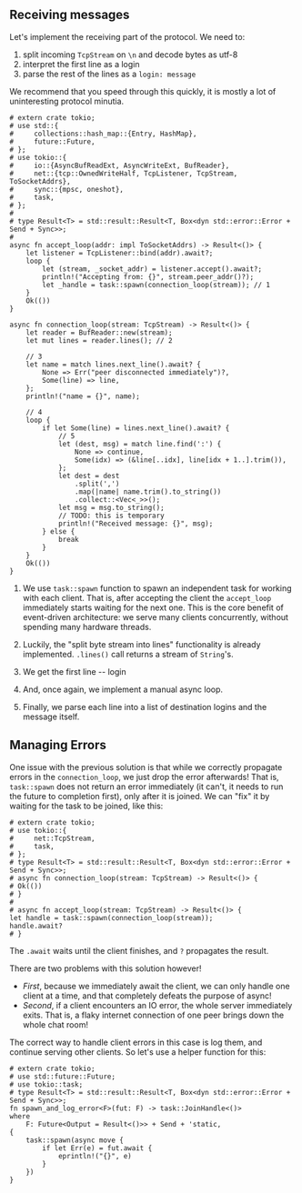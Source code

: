 ## Receiving messages

Let's implement the receiving part of the protocol.
We need to:

1. split incoming `TcpStream` on `\n` and decode bytes as utf-8
2. interpret the first line as a login
3. parse the rest of the lines as a  `login: message`

We recommend that you speed through this quickly, it is mostly a lot of uninteresting protocol minutia.

```rust,ignore
# extern crate tokio;
# use std::{
#     collections::hash_map::{Entry, HashMap},
#     future::Future,
# };
# use tokio::{
#     io::{AsyncBufReadExt, AsyncWriteExt, BufReader},
#     net::{tcp::OwnedWriteHalf, TcpListener, TcpStream, ToSocketAddrs},
#     sync::{mpsc, oneshot},
#     task,
# };
#
# type Result<T> = std::result::Result<T, Box<dyn std::error::Error + Send + Sync>>;
#
async fn accept_loop(addr: impl ToSocketAddrs) -> Result<()> {
    let listener = TcpListener::bind(addr).await?;
    loop {
        let (stream, _socket_addr) = listener.accept().await?;
        println!("Accepting from: {}", stream.peer_addr()?);
        let _handle = task::spawn(connection_loop(stream)); // 1
    }
    Ok(())
}

async fn connection_loop(stream: TcpStream) -> Result<()> {
    let reader = BufReader::new(stream);
    let mut lines = reader.lines(); // 2

    // 3
    let name = match lines.next_line().await? {
        None => Err("peer disconnected immediately")?,
        Some(line) => line,
    };
    println!("name = {}", name);

    // 4
    loop {
        if let Some(line) = lines.next_line().await? {
            // 5
            let (dest, msg) = match line.find(':') {
                None => continue,
                Some(idx) => (&line[..idx], line[idx + 1..].trim()),
            };
            let dest = dest
                .split(',')
                .map(|name| name.trim().to_string())
                .collect::<Vec<_>>();
            let msg = msg.to_string();
            // TODO: this is temporary
            println!("Received message: {}", msg);
        } else {
            break
        }
    }
    Ok(())
}
```

1. We use `task::spawn` function to spawn an independent task for working with each client.
   That is, after accepting the client the `accept_loop` immediately starts waiting for the next one.
   This is the core benefit of event-driven architecture: we serve many clients concurrently, without spending many hardware threads.

2. Luckily, the "split byte stream into lines" functionality is already implemented.
   `.lines()` call returns a stream of `String`'s.

3. We get the first line -- login

4. And, once again, we implement a manual async loop.

5. Finally, we parse each line into a list of destination logins and the message itself.

## Managing Errors

One issue with the previous solution is that while we correctly propagate errors in the `connection_loop`, we just drop the error afterwards!
That is, `task::spawn` does not return an error immediately (it can't, it needs to run the future to completion first), only after it is joined.
We can "fix" it by waiting for the task to be joined, like this:

```rust,ignore
# extern crate tokio;
# use tokio::{
#     net::TcpStream,
#     task,
# };
# type Result<T> = std::result::Result<T, Box<dyn std::error::Error + Send + Sync>>;
# async fn connection_loop(stream: TcpStream) -> Result<()> {
# Ok(())
# }
#
# async fn accept_loop(stream: TcpStream) -> Result<()> {
let handle = task::spawn(connection_loop(stream));
handle.await?
# }
```

The `.await` waits until the client finishes, and `?` propagates the result.

There are two problems with this solution however!
- *First*, because we immediately await the client, we can only handle one client at a time, and that completely defeats the purpose of async!
- *Second*, if a client encounters an IO error, the whole server immediately exits.
That is, a flaky internet connection of one peer brings down the whole chat room!

The correct way to handle client errors in this case is log them, and continue serving other clients.
So let's use a helper function for this:

```rust,ignore
# extern crate tokio;
# use std::future::Future;
# use tokio::task;
# type Result<T> = std::result::Result<T, Box<dyn std::error::Error + Send + Sync>>;
fn spawn_and_log_error<F>(fut: F) -> task::JoinHandle<()>
where
    F: Future<Output = Result<()>> + Send + 'static,
{
    task::spawn(async move {
        if let Err(e) = fut.await {
            eprintln!("{}", e)
        }
    })
}
```

